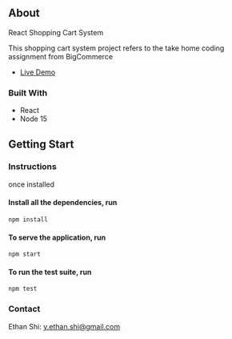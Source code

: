 ## About
React Shopping Cart System

This shopping cart system project refers to the take home coding assignment from BigCommerce

-   [Live Demo](https://storefront-ethan-demo.netlify.app/)

### Built With

-   React
-   Node 15

## Getting Start

### Instructions

once installed

#### Install all the dependencies, run

```
npm install
```

#### To serve the application, run

```
npm start
```

#### To run the test suite, run

```
npm test
```

### Contact

Ethan Shi: y.ethan.shi@gmail.com
